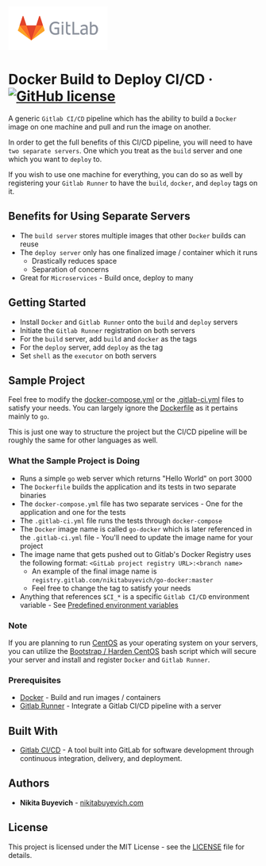 ![Logo of Gitlab](./gitlab.png)

# Docker Build to Deploy CI/CD &middot; [![GitHub license](https://img.shields.io/badge/license-MIT-blue.svg?style=flat-square)](./LICENSE)

A generic `Gitlab CI/CD` pipeline which has the ability to build a `Docker` image on one machine and pull and run the image on another.

In order to get the full benefits of this CI/CD pipeline, you will need to have `two separate servers`. One which you treat as the `build` server and one which you want to `deploy` to.

If you wish to use one machine for everything, you can do so as well by registering your `Gitlab Runner` to have the `build`, `docker`, and `deploy` tags on it.

## Benefits for Using Separate Servers

- The `build server` stores multiple images that other `Docker` builds can reuse
- The `deploy server` only has one finalized image / container which it runs
  - Drastically reduces space
  - Separation of concerns
- Great for `Microservices` - Build once, deploy to many

## Getting Started

- Install `Docker` and `Gitlab Runner` onto the `build` and `deploy` servers
- Initiate the `Gitlab Runner` registration on both servers
- For the `build` server, add `build` and `docker` as the tags
- For the `deploy` server, add `deploy` as the tag
- Set `shell` as the `executor` on both servers

## Sample Project

Feel free to modify the [docker-compose.yml](sample-project/docker-compose.yml) or the [.gitlab-ci.yml](sample-project/.gitlab-ci.yml) files to satisfy your needs. You can largely ignore the [Dockerfile](sample-project/Dockerfile) as it pertains mainly to `go`.

This is just one way to structure the project but the CI/CD pipeline will be roughly the same for other languages as well.

### What the Sample Project is Doing

- Runs a simple `go` web server which returns "Hello World" on port 3000
- The `Dockerfile` builds the application and its tests in two separate binaries
- The `docker-compose.yml` file has two separate services - One for the application and one for the tests
- The `.gitlab-ci.yml` file runs the tests through `docker-compose`
- The `Docker` image name is called `go-docker` which is later referenced in the `.gitlab-ci.yml` file - You'll need to update the image name for your project
- The image name that gets pushed out to Gitlab's Docker Registry uses the following format: `<GitLab project registry URL>:<branch name>`
  - An example of the final image name is `registry.gitlab.com/nikitabuyevich/go-docker:master`
  - Feel free to change the tag to satisfy your needs
- Anything that references `$CI_*` is a specific `Gitlab CI/CD` environment variable - See [Predefined environment variables](https://docs.gitlab.com/ee/ci/variables/predefined_variables.html)

### Note

If you are planning to run [CentOS](https://www.centos.org/) as your operating system on your servers, you can utilize the [Bootstrap / Harden CentOS](https://github.com/nikitabuyevich/bootstrap-centos) bash script which will secure your server and install and register `Docker` and `Gitlab Runner`.

### Prerequisites

- [Docker](https://docker.com/) - Build and run images / containers
- [Gitlab Runner](https://docs.gitlab.com/runner/) - Integrate a Gitlab CI/CD pipeline with a server

## Built With

- [Gitlab CI/CD](https://docs.gitlab.com/ee/ci/) - A tool built into GitLab for software development through continuous integration, delivery, and deployment.

## Authors

- **Nikita Buyevich** - [nikitabuyevich.com](https://nikitabuyevich.com/)

## License

This project is licensed under the MIT License - see the [LICENSE](./LICENSE) file for details.
